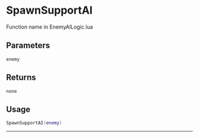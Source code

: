 # SpawnSupportAI
Function name in EnemyAILogic.lua
## Parameters
`enemy`
## Returns
`none`
## Usage
```lua
SpawnSupportAI(enemy)
```
---
